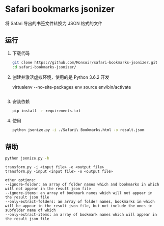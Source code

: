 # Safari bookmarks jsonizer

将 Safari 导出的书签文件转换为 JSON 格式的文件

## 运行

1. 下载代码

    ```sh
    git clone https://github.com/Monsoir/safari-bookmarks-jsonizer.git
    cd safari-bookmarks-jsonizer/
    ```

2. 创建并激活虚拟环境，使用的是 Python 3.6.2 开发

    virtualenv --no-site-packages env
    source env/bin/activate
    ```

3. 安装依赖

    ```sh
    pip install -r requirements.txt 
    ```

4. 使用

    ```sh
    python jsonize.py -i ./Safari\ Bookmarks.html -o result.json
    ```

## 帮助

```sh
python jsonize.py -h
```

```
transform.py -i <input file> -o <output file>
transform.py -input <input file> -o <output file>

other options:
--ignore-folder: an array of folder names which and bookmarks in which will not appear in the result json file
--ignore-items: an array of bookmark names which will not appear in the result json file
--only-extract-folders: an array of folder names, bookmarks in which will be appear in the result json file, but not include the ones in subfolder name of which
--only-extract-items: an array of bookmark names which will appear in the result json file
```


